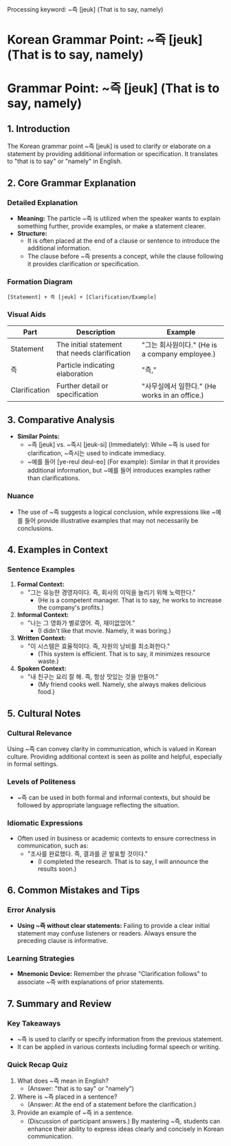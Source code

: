 Processing keyword: ~즉 [jeuk] (That is to say, namely)
# Korean Grammar Point: ~즉 [jeuk] (That is to say, namely)
# Grammar Point: ~즉 [jeuk] (That is to say, namely)
## 1. Introduction
The Korean grammar point ~즉 [jeuk] is used to clarify or elaborate on a statement by providing additional information or specification. It translates to "that is to say" or "namely" in English.
## 2. Core Grammar Explanation
### Detailed Explanation
- **Meaning:** The particle ~즉 is utilized when the speaker wants to explain something further, provide examples, or make a statement clearer.
- **Structure:** 
  - It is often placed at the end of a clause or sentence to introduce the additional information.
  - The clause before ~즉 presents a concept, while the clause following it provides clarification or specification.
### Formation Diagram
```
[Statement] + 즉 [jeuk] + [Clarification/Example]
```
### Visual Aids
| Part      | Description                                  | Example                                      |
|-----------|----------------------------------------------|----------------------------------------------|
| Statement | The initial statement that needs clarification | "그는 회사원이다." (He is a company employee.) |
| 즉       | Particle indicating elaboration                | "즉,"                                          |
| Clarification | Further detail or specification               | "사무실에서 일한다." (He works in an office.) |
## 3. Comparative Analysis
- **Similar Points:**
  - ~즉 [jeuk] vs. ~즉시 [jeuk-si] (Immediately): While ~즉 is used for clarification, ~즉시는 used to indicate immediacy. 
  - ~예를 들어 [ye-reul deul-eo] (For example): Similar in that it provides additional information, but ~예를 들어 introduces examples rather than clarifications.
### Nuance
- The use of ~즉 suggests a logical conclusion, while expressions like ~예를 들어 provide illustrative examples that may not necessarily be conclusions.
## 4. Examples in Context
### Sentence Examples
1. **Formal Context:**
   - "그는 유능한 경영자이다. 즉, 회사의 이익을 늘리기 위해 노력한다."
     - (He is a competent manager. That is to say, he works to increase the company's profits.)
2. **Informal Context:**
   - "나는 그 영화가 별로였어. 즉, 재미없었어."
     - (I didn't like that movie. Namely, it was boring.)
3. **Written Context:**
   - "이 시스템은 효율적이다. 즉, 자원의 낭비를 최소화한다."
     - (This system is efficient. That is to say, it minimizes resource waste.)
4. **Spoken Context:**
   - "내 친구는 요리 잘 해. 즉, 항상 맛있는 것을 만들어."
     - (My friend cooks well. Namely, she always makes delicious food.)
## 5. Cultural Notes
### Cultural Relevance
Using ~즉 can convey clarity in communication, which is valued in Korean culture. Providing additional context is seen as polite and helpful, especially in formal settings.
### Levels of Politeness
- ~즉 can be used in both formal and informal contexts, but should be followed by appropriate language reflecting the situation.
### Idiomatic Expressions
- Often used in business or academic contexts to ensure correctness in communication, such as:
  - "조사를 완료했다. 즉, 결과를 곧 발표할 것이다."
    - (I completed the research. That is to say, I will announce the results soon.)
## 6. Common Mistakes and Tips
### Error Analysis
- **Using ~즉 without clear statements:** Failing to provide a clear initial statement may confuse listeners or readers. Always ensure the preceding clause is informative.
  
### Learning Strategies
- **Mnemonic Device:** Remember the phrase "Clarification follows" to associate ~즉 with explanations of prior statements.
## 7. Summary and Review
### Key Takeaways
- ~즉 is used to clarify or specify information from the previous statement.
- It can be applied in various contexts including formal speech or writing.
### Quick Recap Quiz
1. What does ~즉 mean in English?
   - (Answer: "that is to say" or "namely")
2. Where is ~즉 placed in a sentence?
   - (Answer: At the end of a statement before the clarification.)
3. Provide an example of ~즉 in a sentence.
   - (Discussion of participant answers.) 
By mastering ~즉, students can enhance their ability to express ideas clearly and concisely in Korean communication.
